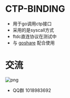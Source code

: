# CTP-BINDING

- 用于go调用ctp接口
- 采用的是syscall方式
- ftdc直连协议在测试中
- 与 [goshare](https://github.com/mineralres/goshare) 配合使用

# 交流

![png](https://github.com/mineralres/goshare/blob/master/doc/images/goshare-group.png)

* QQ群 1018983692 
